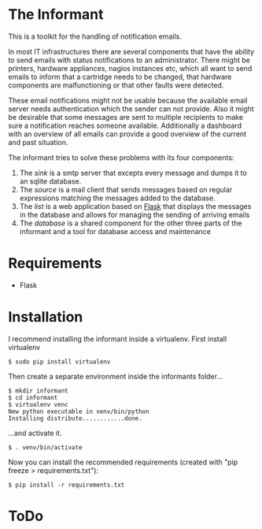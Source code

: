 # The Informant

This is a toolkit for the handling of notification emails. 

In most IT infrastructures there are
several components that have the ability to send emails with status notifications to an administrator.
There might be printers, hardware appliances, nagios instances etc, which all want to send emails to inform
that a cartridge needs to be changed, that hardware components are malfunctioning or that other faults were detected.

These email notifications might not be usable because the available email server needs authentication which the sender can not provide.
Also it might be desirable that some messages are sent to multiple recipients to make sure a notification reaches someone available.
Additionally a dashboard with an overview of all emails can provide a good overview of the current and past situation.

The informant tries to solve these problems with its four components:

1. The *sink* is a smtp server that excepts every message and dumps it to an sqlite database.
2. The *source* is a mail client that sends messages based on regular expressions matching the 
   messages added to the database.
3. The *list* is a web application based on [Flask](http://flask.pocoo.org) that displays the 
   messages in the database and allows for managing the sending of arriving emails
4. The *database* is a shared component for the other three parts of the informant and a tool for 
   database access and maintenance

# Requirements

* Flask

# Installation

I recommend installing the informant inside a virtualenv.
First install virtualenv

	$ sudo pip install virtualenv

Then create a separate environment inside the informants folder...

	$ mkdir informant
	$ cd informant
	$ virtualenv venc
	New python executable in venv/bin/python
	Installing distribute............done.

...and activate it.

	$ . venv/bin/activate

Now you can install the recommended requirements (created with "pip freeze > requirements.txt"):

	$ pip install -r requirements.txt

# ToDo

